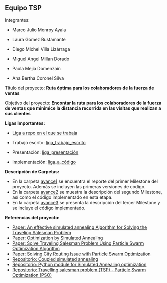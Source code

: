 ## Equipo TSP

Integrantes:

* Marco Julio Monroy Ayala

* Laura Gómez Bustamante

* Diego Michel Villa Lizárraga

* Miguel Angel Millan Dorado

* Paola Mejía Domenzain

* Ana Bertha Coronel Silva

Título del proyecto: **Ruta óptima para los colaboradores de la fuerza de ventas**

Objetivo del proyecto: **Encontar la ruta para los colaboradores de la fuerza de ventas que minimice la distancia recorrida en las visitas que realizan a sus clientes**

**Ligas Importantes:**

+ [Liga a repo en el que se trabaja](https://github.com/lauragmz/proyecto-final-mno2020)

+ Trabajo escrito: [liga_trabajo_escrito](https://github.com/lauragmz/proyecto-final-mno2020/tree/master/reports)

+ Presentación: [liga_presentación](https://docs.google.com/presentation/d/1_wA2TwgdNgZssk-L-A6Dgn3VBsJozrtOS7uFdLox1vA/edit#slide=id.g85d15c079c_0_38)

+ Implementación: [liga_a_código](https://github.com/lauragmz/proyecto-final-mno2020/tree/master/src) 


**Descripción de Carpetas:**

+ En la carpeta [avance1](https://github.com/lauragmz/analisis-numerico-computo-cientifico/tree/mno-2020-1/proyecto_final/proyectos/equipos/equipos_1_y_4/avance1) se encuentra el reporte del primer Milestone del proyecto. Además se incluyen las primeras versiones de código. 
+ En la carpeta [avance2](https://github.com/lauragmz/analisis-numerico-computo-cientifico/tree/mno-2020-1/proyecto_final/proyectos/equipos/equipos_1_y_4/avance2) se muestra la descripción del segundo Milestone, así como el código implementado en esta etapa.
+ En la carpeta [avance3](https://github.com/lauragmz/analisis-numerico-computo-cientifico/tree/mno-2020-1/proyecto_final/proyectos/equipos/equipos_1_y_4/avance3) se presenta la descripción del tercer Milestone y se incluye el código implementado.


**Referencias del proyecto:**

* [Paper: An effective simulated annealing Algorithm for Solving the Traveling Salesman Problem](https://www.researchgate.net/publication/233584468_An_Effective_Simulated_Annealing_Algorithm_for_Solving_the_Traveling_Salesman_Problem)
* [Paper: Optimization by Simulated Annealing](https://www.researchgate.net/publication/6026283_Optimization_by_Simulated_Annealing)
* [Paper: Solve Traveling Salesman Problem Using Particle Swarm Optimization Algorithm](http://ijcsi.org/papers/IJCSI-9-6-2-264-271.pdf)
* [Paper: Solving City Routing Issue with Particle Swarm
Optimization ](https://research.ijcaonline.org/volume47/number15/pxc3880348.pdf)
* [Repositorio: Coupled simulated annealing ](https://github.com/structurely/csa)
* [Repositorio: Python module for Simulated Annealing optimization](https://github.com/perrygeo/simanneal)
* [Repositorio: Travelling salesman problem (TSP) - Particle Swarm Optimization (PSO) ](https://github.com/marcoscastro/tsp_pso)

